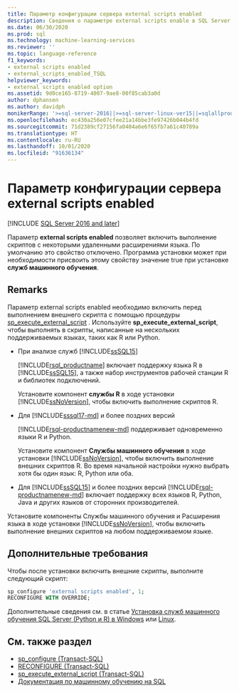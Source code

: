 ```yaml
---
title: Параметр конфигурации сервера external scripts enabled
description: Сведения о параметре external scripts enable в SQL Server. После его включения вы сможете выполнять внешние скрипты на поддерживаемых языках, таких как R или Python.
ms.date: 06/30/2020
ms.prod: sql
ms.technology: machine-learning-services
ms.reviewer: ''
ms.topic: language-reference
f1_keywords:
- external scripts enabled
- external_scripts_enabled_TSQL
helpviewer_keywords:
- external scripts enabled option
ms.assetid: 9d0ce165-8719-4007-9ae8-00f85cab3a0d
author: dphansen
ms.author: davidph
monikerRange: '>=sql-server-2016||>=sql-server-linux-ver15||=sqlallproducts-allversions'
ms.openlocfilehash: ec430a256e07cfee21a14bbe3fe97426b044b4fd
ms.sourcegitcommit: 71d2389cf27156fa0404a6e6f65fb7a61c40789a
ms.translationtype: HT
ms.contentlocale: ru-RU
ms.lasthandoff: 10/01/2020
ms.locfileid: "91636134"
---
```

# <a name="external-scripts-enabled-server-configuration-option"></a>Параметр конфигурации сервера external scripts enabled
[!INCLUDE [SQL Server 2016 and later](../../includes/applies-to-version/sqlserver2016.md)]

Параметр **external scripts enabled** позволяет включить выполнение скриптов с некоторыми удаленными расширениями языка. По умолчанию это свойство отключено. Программа установки может при необходимости присвоить этому свойству значение true при установке **служб машинного обучения**.

## <a name="remarks"></a>Remarks

Параметр external scripts enabled необходимо включить перед выполнением внешнего скрипта с помощью процедуры [sp_execute_external_script](../../relational-databases/system-stored-procedures/sp-execute-external-script-transact-sql.md) . Используйте **sp_execute_external_script**, чтобы выполнять в скрипты, написанные на нескольких поддерживаемых языках, таких как R или Python. 

+ При анализе служб [!INCLUDE[ssSQL15](../../includes/sssql15-md.md)]

    [!INCLUDE[rsql_productname](../../includes/rsql-productname-md.md)] включает поддержку языка R в [!INCLUDE[ssSQL15](../../includes/sssql15-md.md)], а также набор инструментов рабочей станции R и библиотек подключений.

    Установите компонент **службы R** в ходе установки [!INCLUDE[ssNoVersion](../../includes/ssnoversion-md.md)], чтобы включить выполнение скриптов R.

+ Для [!INCLUDE[sssql17-md](../../includes/sssql17-md.md)] и более поздних версий

    [!INCLUDE[rsql-productnamenew-md](../../includes/rsql-productnamenew-md.md)] поддерживает одновременно языки R и Python.

    Установите компонент **Службы машинного обучения** в ходе установки [!INCLUDE[ssNoVersion](../../includes/ssnoversion-md.md)], чтобы включить выполнение внешних скриптов R. Во время начальной настройки нужно выбрать хотя бы один язык: R, Python или оба.
    
+ Для [!INCLUDE[ssSQL15](../../includes/sssqlv15-md.md)] и более поздних версий [!INCLUDE[rsql-productnamenew-md](../../includes/rsql-productnamenew-md.md)] включает поддержку всех языков R, Python, Java и других языков от сторонних производителей.

Установите компоненты Службы машинного обучения и Расширения языка в ходе установки [!INCLUDE[ssNoVersion](../../includes/ssnoversion-md.md)], чтобы включить выполнение внешних скриптов на любом поддерживаемом языке.

## <a name="additional-requirements"></a>Дополнительные требования

Чтобы после установки включить внешние скрипты, выполните следующий скрипт:

```sql
sp_configure 'external scripts enabled', 1;
RECONFIGURE WITH OVERRIDE;  
```

Дополнительные сведения см. в статье [Установка служб машинного обучения SQL Server (Python и R) в Windows](../../machine-learning/install/sql-machine-learning-services-windows-install.md) или [Linux](../../linux/sql-server-linux-setup-machine-learning-docker.md?toc=/sql/machine-learning/toc.json).

## <a name="see-also"></a>См. также раздел

+ [sp_configure (Transact-SQL)](../../relational-databases/system-stored-procedures/sp-configure-transact-sql.md)
+ [RECONFIGURE (Transact-SQL)](../../t-sql/language-elements/reconfigure-transact-sql.md)
+ [sp_execute_external_script (Transact-SQL)](../../relational-databases/system-stored-procedures/sp-execute-external-script-transact-sql.md)
+ [Документация по машинному обучению на SQL](../../machine-learning/index.yml)
